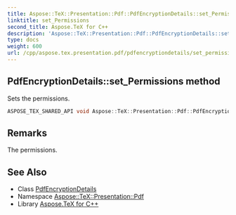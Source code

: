 ```yaml
---
title: Aspose::TeX::Presentation::Pdf::PdfEncryptionDetails::set_Permissions method
linktitle: set_Permissions
second_title: Aspose.TeX for C++
description: 'Aspose::TeX::Presentation::Pdf::PdfEncryptionDetails::set_Permissions method. Sets the permissions in C++.'
type: docs
weight: 600
url: /cpp/aspose.tex.presentation.pdf/pdfencryptiondetails/set_permissions/
---
```

## PdfEncryptionDetails::set_Permissions method


Sets the permissions.

```cpp
ASPOSE_TEX_SHARED_API void Aspose::TeX::Presentation::Pdf::PdfEncryptionDetails::set_Permissions(int32_t value)
```

## Remarks


The permissions. 
## See Also

* Class [PdfEncryptionDetails](../)
* Namespace [Aspose::TeX::Presentation::Pdf](../../)
* Library [Aspose.TeX for C++](../../../)
